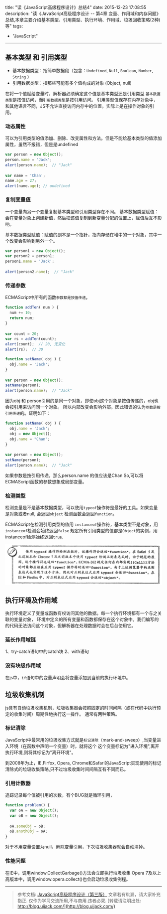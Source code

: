 title: "读《JavaScript高级程序设计》总结4"
date: 2015-12-23 17:08:55
description: "读《JavaScript高级程序设计 -- 第4章 变量、作用域和内存问题》总结,本章主要介绍基本类型、引用类型、执行环境、作用域、垃圾回收策略(2种)等"
tags:
- "JavaScript"
---

## 基本类型 和 引用类型

- 基本数据类型：指简单数据段（包含：`Undefined`, `Null`, `Boolean`, `Number`, `String` ）
- 引用数据类型：指那些可能有多个值构成的对象 (Object, null)

在将一个值赋给变量时，解析器必须确定这个值是基本类型还是引用类型
`基本数据类型`是按值访问，而`引用数据类型`是按引用访问。
引用类型值保存在内存对象中，和其他语言不同，JS不允许直接访问内存中的位置。实际上是在操作对象的引用。

### 动态属性

可以为引用类型的值添加、删除、改变属性和方法。但是不能给基本类型的值添加属性，虽然不报错，但是是undefined
```js
var person = new Object();
person.name = 'Jack';
alert(person.name);  // "Jack"

var name = 'Chan';
name.age = 27;
alert(name.age); // undefined
```
### 复制变量值

一个变量向另一个变量复制基本类型和引用类型存在不同。
基本数据类型赋值：会在变量对象上创建新值，然后把该值复制到新变量分配的位置上，赋值后互不影响。

基本数据类型赋值：赋值的副本是一个指针，指向存储在堆中的一个对象，其中一个改变会影响到另外一个。
```js
var person1 = new Object();
var person2 = person1;
person1.name = 'Jack';

alert(person2.name);  // "Jack"
```

### 传递参数

ECMAScript中所有的函数`参数都是按值传递`。
```js
function addTen( num ) {
  num += 10;
  return num;
}

var count = 20;
var rs = addTen(count);
alert(count);  // 20, 无变化
alert(rs);  // 30
```

```js
function setName( obj ) {
  obj.name = 'Jack';
}

var person = new Object();
setName(person);
alert(person.name);  // "Jack"
```
因为obj 和 person引用的是同一个对象，即使obj这个对象是按值传递的，obj也会按引用来访问同一个对象。
所以内部改变会影响外部。因此错误的认为`参数是按引用传递`的。证明如下：

```js
function setName( obj ) {
  obj.name = 'Jack';
  obj = new Object();
  obj.name = "Chan";
}

var person = new Object();
setName(person);
alert(person.name);  // "Jack"
```
如果参数是按引用传递，那么person.name 的值应该是Chan
So,可以将ECMAScript函数的参数想象成局部变量。

### 检测类型

检测变量是不是基本数据类型，可以使用`typeof`操作符是最好的工具。如果变量是对象或者null, 会返回`object`
检测函数会返回`function`。

ECMAScript在检测引用类型的值用 `instanceof`操作符，基本类型不是对象，用`instanceof`检测会始终返回`false`
规定所有引用类型的值都是`Object`的实例，用instanceof检测始终返回`true`.

![typeof注意事项](/img/js-high-level-4.png)

## 执行环境及作用域

执行环境定义了变量或函数有权访问其他的数据。每一个执行环境都有一个与之关联的变量对象，
环境中定义的所有变量和函数都保存在这个对象中。我们编写的的代码无法访问这个对象，但解析器在处理数据时会在后台使用它。

### 延长作用域链

1、try-catch语句中的catch块
2、with语句

### 没有块级作用域

在js中，`if`语句中的变量声明会将变量添加到当前的执行环境中。

## 垃圾收集机制

js具有自动垃圾收集机制，垃圾收集器会按照固定的时间间隔（或在代码中执行预定的收集时间）周期性地执行这一操作。
通常有两种策略。

### 标记清除
JavaScript中最常用的垃圾收集方式就是`标记清除`（mark-and-sweep）,当变量进入环境（在函数中声明一个变量）时，就将这个 这个变量标记为"进入环境",离开执行环境,则将其标记为"离开环境"。

到2008年为止，IE,Firfox, Opera, Chrome和Safari的JavaScript实现使用的标记清除式的垃圾收集策略,只不过垃圾收集时间间隔互有不同而已。

### 引用计数器
追踪记录每个值被引用的次数，有个BUG就是循环引用，
```js
function problem() {
  var oA = new Object();
  var oB = new Object();

  oA.someObj = oB;
  oB.anothObj = oA;
}
```

对于不用变量设置为null，解除变量引用，下次垃圾收集器就会自动清掉。

### 性能问题
在IE中，调用window.CollectGarbage()方法会立即执行垃圾收集
Opera 7及以上高版本中，调用window.opera.collect()也会启动垃圾收集例程。



-----------------------

> 参考文档: [JavaScript高级程序设计（第三版）](http://www.ituring.com.cn/book/946)
> 文章若有纰漏，请大家补充指正.
> 仅作为学习交流所用,不与商用.违者必究.
> [转载请注明出处: http://blog.uijack.com/](http://blog.uijack.com/)
